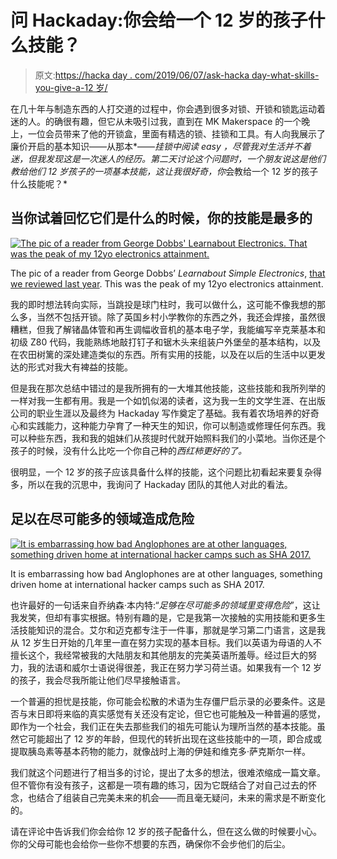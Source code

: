 # 问 Hackaday:你会给一个 12 岁的孩子什么技能？

> 原文:[https://hacka day . com/2019/06/07/ask-hacka day-what-skills-you-give-a-12 岁/](https://hackaday.com/2019/06/07/ask-hackaday-what-skills-would-you-give-a-twelve-year-old/)

在几十年与制造东西的人打交道的过程中，你会遇到很多对锁、开锁和锁匙运动着迷的人。的确很有趣，但它从未吸引过我，直到在 MK Makerspace 的一个晚上，一位会员带来了他的开锁盒，里面有精选的锁、挂锁和工具。有人向我展示了廉价开启的基本知识——从那本*——*挂锁中阅读 *easy* ，尽管我对生活并不着迷，但我发现这是一次迷人的经历。第二天讨论这个问题时，一个朋友说这是他们教给他们 12 岁孩子的一项基本技能，这让我很好奇，你*会教给一个 12 岁的孩子什么技能呢？*

## 当你试着回忆它们是什么的时候，你的技能是最多的

[![The pic of a reader from George Dobbs' Learnabout Electronics. That was the peak of my 12yo electronics attainment.](../Images/362a4152bcffe10a56cf397c1a7018a0.png)](https://hackaday.com/wp-content/uploads/2018/07/learnabout-kid.jpg)

The pic of a reader from George Dobbs’ *Learnabout Simple Electronics*, [that we reviewed last year](https://hackaday.com/2018/08/08/memories-of-a-mis-spent-youth-learnabout-simple-electronics/). This was the peak of my 12yo electronics attainment.

我的即时想法转向实际，当跳投是球门柱时，我可以做什么，这可能不像我想的那么多，当然不包括开锁。除了英国乡村小学教你的东西之外，我还会焊接，虽然很糟糕，但我了解锗晶体管和再生调幅收音机的基本电子学，我能编写辛克莱基本和初级 Z80 代码，我能熟练地敲打钉子和锯木头来组装户外堡垒的基本结构，以及在农田树篱的深处建造类似的东西。所有实用的技能，以及在以后的生活中以更发达的形式对我大有裨益的技能。

但是我在那次总结中错过的是我所拥有的一大堆其他技能，这些技能和我所列举的一样对我一生都有用。我是一个如饥似渴的读者，这为我一生的文学生涯、在出版公司的职业生涯以及最终为 Hackaday 写作奠定了基础。我有着农场培养的好奇心和实践能力，这种能力孕育了一种天生的知识，你可以制造或修理任何东西。我可以种些东西，我和我的姐妹们从孩提时代就开始照料我们的小菜地。当你还是个孩子的时候，没有什么比吃一个你自己种的*西红柿更好的了。*

很明显，一个 12 岁的孩子应该具备什么样的技能，这个问题比初看起来要复杂得多，所以在我的沉思中，我询问了 Hackaday 团队的其他人对此的看法。

## 足以在尽可能多的领域造成危险

[![It is embarrassing how bad Anglophones are at other languages, something driven home at international hacker camps such as SHA 2017.](../Images/38b4d87879a1879c439427b89d54588c.png)](https://hackaday.com/wp-content/uploads/2017/08/sha2017-thumbnail.jpg)

It is embarrassing how bad Anglophones are at other languages, something driven home at international hacker camps such as SHA 2017.

也许最好的一句话来自乔纳森·本内特:“*足够在尽可能多的领域里变得危险*”，这让我发笑，但却有事实根据。特别有趣的是，它是我第一次接触的实用技能和更多生活技能知识的混合。艾尔和迈克都专注于一件事，那就是学习第二门语言，这是我从 12 岁生日开始的几年里一直在努力实现的基本目标。我们以英语为母语的人不擅长这个，我经常被我的大陆朋友和其他朋友的完美英语所羞辱。经过巨大的努力，我的法语和威尔士语说得很差，我正在努力学习荷兰语。如果我有一个 12 岁的孩子，我会尽我所能让他们尽早接触语言。

一个普遍的担忧是技能，你可能会松散的术语为生存僵尸启示录的必要条件。这是否与末日即将来临的真实感觉有关还没有定论，但它也可能触及一种普遍的感觉，即作为一个社会，我们正在失去那些我们的祖先可能认为理所当然的基本技能。虽然它可能超出了 12 岁的年龄，但现代的转折出现在这些技能中的一项，即合成或提取胰岛素等基本药物的能力，就像战时上海的伊娃和维克多·萨克斯尔一样。

我们就这个问题进行了相当多的讨论，提出了太多的想法，很难浓缩成一篇文章。但不管你有没有孩子，这都是一项有趣的练习，因为它既结合了对自己过去的怀念，也结合了组装自己完美未来的机会——而且毫无疑问，未来的需求是不断变化的。

请在评论中告诉我们你会给你 12 岁的孩子配备什么，但在这么做的时候要小心。你的父母可能也会给你一些你不想要的东西，确保你不会步他们的后尘。
